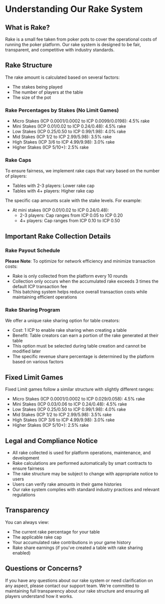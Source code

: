 # Understanding Our Rake System

## What is Rake?
Rake is a small fee taken from poker pots to cover the operational costs of running the poker platform. Our rake system is designed to be fair, transparent, and competitive with industry standards.

## Rake Structure
The rake amount is calculated based on several factors:
- The stakes being played
- The number of players at the table
- The size of the pot

### Rake Percentages by Stakes (No Limit Games)
- Micro Stakes (ICP 0.0001/0.0002 to ICP 0.0099/0.0198): 4.5% rake
- Mini Stakes (ICP 0.01/0.02 to ICP 0.24/0.48): 4.5% rake
- Low Stakes (ICP 0.25/0.50 to ICP 0.99/1.98): 4.0% rake
- Mid Stakes (ICP 1/2 to ICP 2.99/5.98): 3.5% rake
- High Stakes (ICP 3/6 to ICP 4.99/9.98): 3.0% rake
- Higher Stakes (ICP 5/10+): 2.5% rake

### Rake Caps
To ensure fairness, we implement rake caps that vary based on the number of players:
- Tables with 2-3 players: Lower rake cap
- Tables with 4+ players: Higher rake cap

The specific cap amounts scale with the stake levels. For example:
- At mini stakes (ICP 0.01/0.02 to ICP 0.24/0.48):
  - 2-3 players: Cap ranges from ICP 0.05 to ICP 0.20
  - 4+ players: Cap ranges from ICP 0.10 to ICP 0.50

## Important Rake Collection Details

### Rake Payout Schedule
**Please Note**: To optimize for network efficiency and minimize transaction costs:
- Rake is only collected from the platform every 10 rounds
- Collection only occurs when the accumulated rake exceeds 3 times the default ICP transaction fee
- This batching system helps reduce overall transaction costs while maintaining efficient operations

### Rake Sharing Program
We offer a unique rake sharing option for table creators:
- Cost: 1 ICP to enable rake sharing when creating a table
- Benefit: Table creators can earn a portion of the rake generated at their table
- This option must be selected during table creation and cannot be modified later
- The specific revenue share percentage is determined by the platform based on various factors

## Fixed Limit Games
Fixed Limit games follow a similar structure with slightly different ranges:
- Micro Stakes (ICP 0.0001/0.0002 to ICP 0.029/0.058): 4.5% rake
- Mini Stakes (ICP 0.03/0.06 to ICP 0.24/0.48): 4.5% rake
- Low Stakes (ICP 0.25/0.50 to ICP 0.99/1.98): 4.0% rake
- Mid Stakes (ICP 1/2 to ICP 2.99/5.98): 3.5% rake
- High Stakes (ICP 3/6 to ICP 4.99/9.98): 3.0% rake
- Higher Stakes (ICP 5/10+): 2.5% rake

## Legal and Compliance Notice
- All rake collected is used for platform operations, maintenance, and development
- Rake calculations are performed automatically by smart contracts to ensure fairness
- The rake structure may be subject to change with appropriate notice to users
- Users can verify rake amounts in their game histories
- Our rake system complies with standard industry practices and relevant regulations

## Transparency
You can always view:
- The current rake percentage for your table
- The applicable rake cap
- Your accumulated rake contributions in your game history
- Rake share earnings (if you've created a table with rake sharing enabled)

## Questions or Concerns?
If you have any questions about our rake system or need clarification on any aspect, please contact our support team. We're committed to maintaining full transparency about our rake structure and ensuring all players understand how it works.